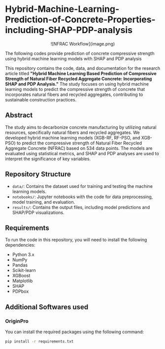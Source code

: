 # Hybrid-Machine-Learning-Prediction-of-Concrete-Properties-including-SHAP-PDP-analysis
<p align="center">
![NFRAC Workflow](image.png)
</p>
The following codes provide prediction of concrete compressive strength using hybrid machine learning models with SHAP and PDP analysis

This repository contains the code, data, and documentation for the research article titled **"Hybrid Machine Learning Based Prediction of Compressive Strength of Natural Fiber Recycled Aggregate Concrete: Incorporating SHAP and PDP Analysis."** The study focuses on using hybrid machine learning models to predict the compressive strength of concrete that incorporates natural fibers and recycled aggregates, contributing to sustainable construction practices.

## Abstract
The study aims to decarbonize concrete manufacturing by utilizing natural resources, specifically natural fibers and recycled aggregates. We developed hybrid machine learning models (XGB-RF, RF-PSO, and XGB-PSO) to predict the compressive strength of Natural Fiber Recycled Aggregate Concrete (NFRAC) based on 534 data points. The models are evaluated using statistical metrics, and SHAP and PDP analyses are used to interpret the significance of key variables.

## Repository Structure

- `data/`: Contains the dataset used for training and testing the machine learning models.
- `notebooks/`: Jupyter notebooks with the code for data preprocessing, model training, and evaluation.
- `results/`: Contains the output files, including model predictions and SHAP/PDP visualizations.
## Requirements

To run the code in this repository, you will need to install the following dependencies:

- Python 3.x
- NumPy
- Pandas
- Scikit-learn
- XGBoost
- Matplotlib
- SHAP
- PDPbox
## Additional Softwares used
### OriginPro

You can install the required packages using the following command:

```bash
pip install -r requirements.txt
